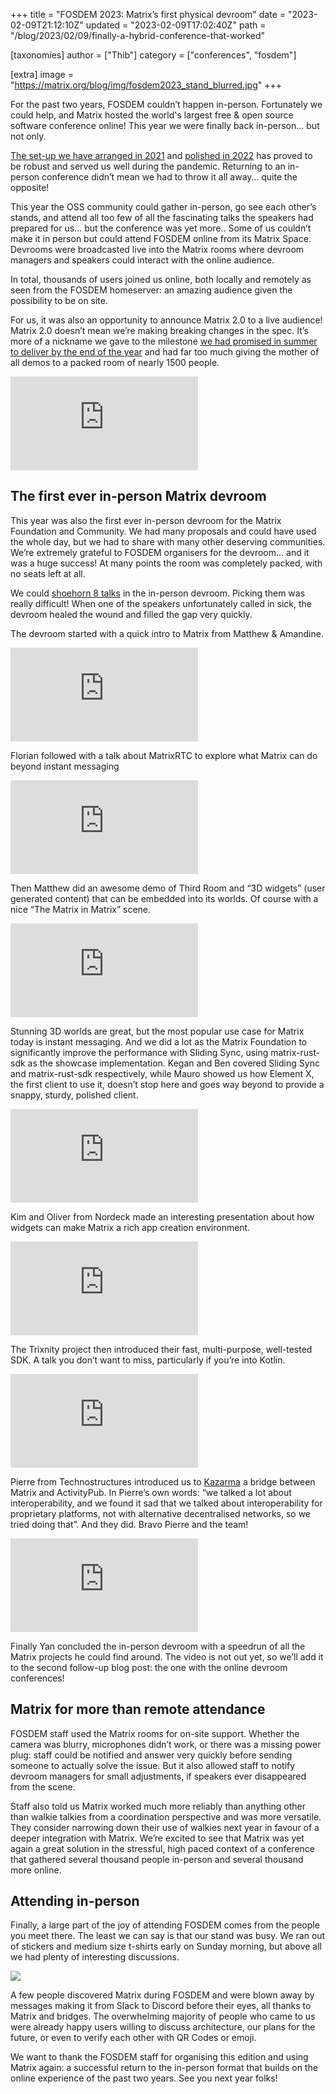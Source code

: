 +++
title = "FOSDEM 2023: Matrix’s first physical devroom"
date = "2023-02-09T21:12:10Z"
updated = "2023-02-09T17:02:40Z"
path = "/blog/2023/02/09/finally-a-hybrid-conference-that-worked"

[taxonomies]
author = ["Thib"]
category = ["conferences", "fosdem"]

[extra]
image = "https://matrix.org/blog/img/fosdem2023_stand_blurred.jpg"
+++

For the past two years, FOSDEM couldn’t happen in-person. Fortunately we could
help, and Matrix hosted the world's largest free & open source software
conference online! This year we were finally back in-person… but not only.

[The set-up we have arranged in 2021](https://matrix.org/blog/2021/02/15/how-we-hosted-fosdem-2021-on-matrix)
and [polished in 2022](https://matrix.org/blog/2022/02/07/hosting-fosdem-2022-on-matrix)
has proved to be robust and served us well during the pandemic. Returning to an
in-person conference didn’t mean we had to throw it all away… quite the
opposite!

This year the OSS community could gather in-person, go see each other’s stands,
and attend all too few of all the fascinating talks the speakers had prepared
for us… but the conference was yet more.. Some of us couldn’t make it in person
but could attend FOSDEM online from its Matrix Space. Devrooms were broadcasted
live into the Matrix rooms where devroom managers and speakers could interact
with the online audience.

In total, thousands of users joined us online, both locally and remotely as 
seen from the FOSDEM homeserver: an amazing audience given the possibility to be
on site.

For us, it was also an opportunity to announce Matrix 2.0 to a live audience!
Matrix 2.0 doesn’t mean we’re making breaking changes in the spec. It’s more of
a nickname we gave to the milestone [we had promised in summer to deliver by the
end of the year](https://matrix.org/blog/2022/08/15/the-matrix-summer-special-2022#matrix-20)
and had far too much giving the mother of all demos to a packed room of nearly
1500 people.

<iframe src="https://www.youtube.com/embed/eUPJ9zFV5IE" title="YouTube video player" frameborder="0" allow="accelerometer; autoplay; clipboard-write; encrypted-media; gyroscope; picture-in-picture" allowfullscreen></iframe>

## The first ever in-person Matrix devroom

This year was also the first ever in-person devroom for the Matrix Foundation
and Community. We had many proposals and could have used the whole day, but we
had to share with many other deserving communities. We’re extremely grateful to
FOSDEM organisers for the devroom… and it was a huge success! At many points the
room was completely packed, with no seats left at all.

We could [shoehorn 8 talks](https://fosdem.org/2023/schedule/track/matrix/) in
the in-person devroom. Picking them was really difficult! When one of the
speakers unfortunately called in sick, the devroom healed the wound and filled
the gap very quickly.

The devroom started with a quick intro to Matrix from Matthew & Amandine.

<iframe src="https://www.youtube.com/embed/dPgYy-Y4f7w" title="YouTube video player" frameborder="0" allow="accelerometer; autoplay; clipboard-write; encrypted-media; gyroscope; picture-in-picture" allowfullscreen></iframe>

Florian followed with a talk about MatrixRTC to explore what Matrix can do
beyond instant messaging

<iframe src="https://www.youtube.com/embed/P--LwIB3deA" title="YouTube video player" frameborder="0" allow="accelerometer; autoplay; clipboard-write; encrypted-media; gyroscope; picture-in-picture" allowfullscreen></iframe>


Then Matthew did an awesome demo of Third Room and “3D widgets” (user generated
content) that can be embedded into its worlds. Of course with a nice “The Matrix
in Matrix” scene.

<iframe src="https://www.youtube.com/embed/nG8qJ4on00Y" title="YouTube video player" frameborder="0" allow="accelerometer; autoplay; clipboard-write; encrypted-media; gyroscope; picture-in-picture" allowfullscreen></iframe>

Stunning 3D worlds are great, but the most popular use case for Matrix today is
instant messaging. And we did a lot as the Matrix Foundation to significantly
improve the performance with Sliding Sync, using matrix-rust-sdk as the showcase
implementation. Kegan and Ben covered Sliding Sync and matrix-rust-sdk
respectively, while Mauro showed us how Element X, the first client to use it,
doesn’t stop here and goes way beyond to provide a snappy, sturdy, polished
client.

<iframe src="https://www.youtube.com/embed/5iIs1zWuVOU" title="YouTube video player" frameborder="0" allow="accelerometer; autoplay; clipboard-write; encrypted-media; gyroscope; picture-in-picture" allowfullscreen></iframe>

Kim and Oliver from Nordeck made an interesting presentation about how widgets
can make Matrix a rich app creation environment.

<iframe src="https://www.youtube.com/embed/hhEUe414scU" title="YouTube video player" frameborder="0" allow="accelerometer; autoplay; clipboard-write; encrypted-media; gyroscope; picture-in-picture" allowfullscreen></iframe>

The Trixnity project then introduced their fast, multi-purpose, well-tested SDK.
A talk you don’t want to miss, particularly if you’re into Kotlin.

<iframe src="https://www.youtube.com/embed/zDftIZm-DZ0" title="YouTube video player" frameborder="0" allow="accelerometer; autoplay; clipboard-write; encrypted-media; gyroscope; picture-in-picture" allowfullscreen></iframe>

Pierre from Technostructures introduced us to [Kazarma](https://technostructures.org/projects/kazarma/)
a bridge between Matrix and ActivityPub. In Pierre’s own words: “we talked a lot
about interoperability, and we found it sad that we talked about
interoperability for proprietary platforms, not with alternative decentralised
networks, so we tried doing that”. And they did. Bravo Pierre and the team!

<iframe src="https://www.youtube.com/embed/D3olH1aUCkQ" title="YouTube video player" frameborder="0" allow="accelerometer; autoplay; clipboard-write; encrypted-media; gyroscope; picture-in-picture" allowfullscreen></iframe>

Finally Yan concluded the in-person devroom with a speedrun of all the Matrix
projects he could find around. The video is not out yet, so we’ll add it to the
second follow-up blog post: the one with the online devroom conferences!

## Matrix for more than remote attendance

FOSDEM staff used the Matrix rooms for on-site support. Whether the camera was
blurry, microphones didn’t work, or there was a missing power plug: staff could
be notified and answer very quickly before sending someone to actually solve the
issue. But it also allowed staff to notify devroom managers for small
adjustments, if speakers ever disappeared from the scene.

Staff also told us Matrix worked much more reliably than anything other than
walkie talkies from a coordination perspective and was more versatile. They
consider narrowing down their use of walkies next year in favour of a deeper
integration with Matrix. We’re excited to see that Matrix was yet again a great
solution in the stressful, high paced context of a conference that gathered
several thousand people in-person and several thousand more online.

## Attending in-person

Finally, a large part of the joy of attending FOSDEM comes from the people you
meet there. The least we can say is that our stand was busy. We ran out of
stickers and medium size t-shirts early on Sunday morning, but above all we had
plenty of interesting discussions.

![](/blog/img/fosdem2023_stand_blurred.jpg)

A few people discovered Matrix during FOSDEM and were blown away by messages
making it from Slack to Discord before their eyes, all thanks to Matrix and
bridges. The overwhelming majority of people who came to us were already happy
users willing to discuss architecture, our plans for the future, or even to
verify each other with QR Codes or emoji.

We want to thank the FOSDEM staff for organising this edition and using Matrix
again: a successful return to the in-person format that builds on the online
experience of the past two years. See you next year folks!
